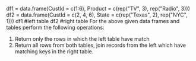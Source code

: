 df1 = data.frame(CustId = c(1:6), Product = c(rep("TV", 3), rep("Radio", 3)))
df2 = data.frame(CustId = c(2, 4, 6), State = c(rep("Texas", 2), rep("NYC", 1)))
df1 #left table
df2 #right table
For the above given data frames and tables perform the following operations:
1. Return only the rows in which the left table have match
2. Return all rows from both tables, join records from the left which have matching keys in the right table.
